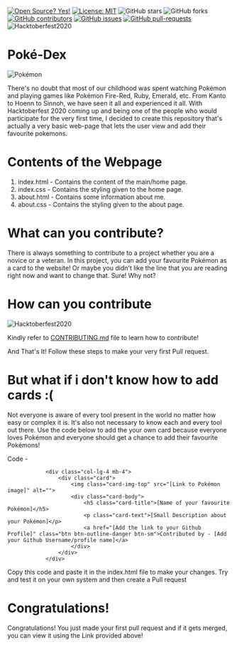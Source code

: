 [![Open Source? Yes!](https://badgen.net/badge/Open%20Source%20%3F/Yes%21/blue?icon=github)](https://github.com/AM1CODES/badges/)
[![License: MIT](https://img.shields.io/badge/License-MIT-green.svg)](https://opensource.org/licenses/MIT)
![GitHub stars](https://img.shields.io/github/stars/AM1CODES/Poke-Dex?style=social)
![GitHub forks](https://img.shields.io/github/forks/AM1CODES/Poke-Dex?style=social)
[![GitHub contributors](https://img.shields.io/github/contributors/AM1CODES/Poke-Dex.svg)](https://GitHub.com/AM1CODES/Poke-Dex/graphs/contributors/)
[![GitHub issues](https://img.shields.io/github/issues/AM1CODES/Poke-Dex.svg)](https://GitHub.com/AM1CODES/Poke-Dex/issues/)
[![GitHub pull-requests](https://img.shields.io/github/issues-pr/AM1CODES/Poke-Dex.svg)](https://GitHub.com/AM1CODES/Poke-Dex/pull/)
![Hacktoberfest2020](https://img.shields.io/github/hacktoberfest/2020/badges/shields?label=hacktoberfest%202020)

# Poké-Dex
![Pokémon](https://upload.wikimedia.org/wikipedia/commons/thumb/9/98/International_Pok%C3%A9mon_logo.svg/1200px-International_Pok%C3%A9mon_logo.svg.png)

There's no doubt that most  of our childhood was spent watching Pokémon and playing games like Pokémon Fire-Red, Ruby, Emerald, etc. From Kanto to Hoenn to Sinnoh, we have seen it all and experienced it all. With Hacktoberfest 2020 coming up and being one of the people who would participate for the very first time, I decided to create this repository that's actually a very basic web-page that lets the user view and add their favourite pokemons.

# Contents of the Webpage

1. index.html - Contains the content of the main/home page.
2. index.css -  Contains the styling given to the home page.
3. about.html - Contains some information about me.
4. about.css -  Contains the styling given to the about page.

# What can you contribute?

There is always something to contribute to a project whether you are a novice or a veteran. In this project, you can add your favourite Pokémon as a card to the website! Or maybe you didn't like the line that you are reading right now and want to change that. Sure! Why not?

# How can you contribute
![Hacktoberfest2020](https://hacktoberfest.digitalocean.com/assets/HF-full-logo-b05d5eb32b3f3ecc9b2240526104cf4da3187b8b61963dd9042fdc2536e4a76c.svg)

Kindly refer to [CONTRIBUTING.md](https://github.com/AM1CODES/Poke-Dex/blob/master/CONTRIBUTING.md) file to learn how to contribute!

And That's It!
Follow these steps to make your very first Pull request.

# But what if i don't know how to add cards :(

Not everyone is aware of every tool present in the world no matter how easy or complex it is. It's also not necessary to know each and every tool out there. Use the code below to add the your own card because everyone loves Pokémon and everyone should get a chance to add their favourite Pokémons!

Code - 

                <div class="col-lg-4 mb-4">
                    <div class="card">
                        <img class="card-img-top" src="[Link to Pokémon image]" alt="">
                        <div class="card-body">
                            <h5 class="card-title">[Name of your favourite Pokémon]</h5>
                            <p class="card-text">[Small Description about your Pokémon]</p>
                            <a href="[Add the link to your Github Profile]" class="btn btn-outline-danger btn-sm">Contributed by - [Add your Github Username/profile name]</a>
                        </div>
                    </div>
                </div>

Copy this code and paste it in the index.html file to make your changes. Try and test it on your own system and then create a Pull request


# Congratulations!

Congratulations! You just made your first pull request and if it gets merged, you can view it using the Link provided above!

